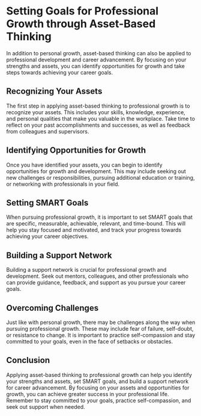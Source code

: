 Setting Goals for Professional Growth through Asset-Based Thinking
===================================================================================================================================

In addition to personal growth, asset-based thinking can also be applied to professional development and career advancement. By focusing on your strengths and assets, you can identify opportunities for growth and take steps towards achieving your career goals.

Recognizing Your Assets
-----------------------

The first step in applying asset-based thinking to professional growth is to recognize your assets. This includes your skills, knowledge, experience, and personal qualities that make you valuable in the workplace. Take time to reflect on your past accomplishments and successes, as well as feedback from colleagues and supervisors.

Identifying Opportunities for Growth
------------------------------------

Once you have identified your assets, you can begin to identify opportunities for growth and development. This may include seeking out new challenges or responsibilities, pursuing additional education or training, or networking with professionals in your field.

Setting SMART Goals
-------------------

When pursuing professional growth, it is important to set SMART goals that are specific, measurable, achievable, relevant, and time-bound. This will help you stay focused and motivated, and track your progress towards achieving your career objectives.

Building a Support Network
--------------------------

Building a support network is crucial for professional growth and development. Seek out mentors, colleagues, and other professionals who can provide guidance, feedback, and support as you pursue your career goals.

Overcoming Challenges
---------------------

Just like with personal growth, there may be challenges along the way when pursuing professional growth. These may include fear of failure, self-doubt, or resistance to change. It is important to practice self-compassion and stay committed to your goals, even in the face of setbacks or obstacles.

Conclusion
----------

Applying asset-based thinking to professional growth can help you identify your strengths and assets, set SMART goals, and build a support network for career advancement. By focusing on your assets and opportunities for growth, you can achieve greater success in your professional life. Remember to stay committed to your goals, practice self-compassion, and seek out support when needed.
